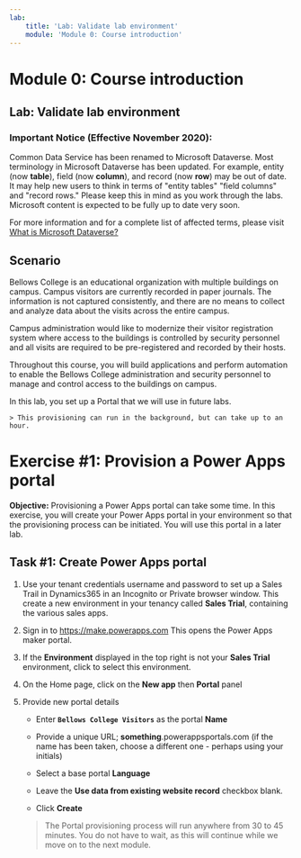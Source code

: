 ```yaml
---
lab:
    title: 'Lab: Validate lab environment'
    module: 'Module 0: Course introduction'
---
```


Module 0: Course introduction
=================================

## Lab: Validate lab environment

### Important Notice (Effective November 2020):
Common Data Service has been renamed to Microsoft Dataverse. Most terminology in Microsoft Dataverse has been updated. For example, entity (now **table**), field (now **column**), and record (now **row**) may be out of date. It may help new users to think in terms of "entity tables"  "field columns" and "record rows." Please keep this in mind as you work through the labs. Microsoft content is expected to be fully up to date very soon. 

For more information and for a complete list of affected terms, please visit [What is Microsoft Dataverse?](https://docs.microsoft.com/en-us/powerapps/maker/common-data-service/data-platform-intro#terminology-updates)

Scenario
--------

Bellows College is an educational organization with multiple buildings on campus. Campus visitors are currently recorded in paper journals. The information is not captured consistently, and there are no means to collect and analyze data about the visits across the entire campus.

Campus administration would like to modernize their visitor registration system where access to the buildings is controlled by security personnel and all visits are required to be pre-registered and recorded by their hosts.

Throughout this course, you will build applications and perform automation to enable the Bellows College administration and security personnel to manage and control access to the buildings on campus.

In this lab, you set up a Portal that we will use in future labs.  

    > This provisioning can run in the background, but can take up to an hour.

# Exercise \#1: Provision a Power Apps portal

**Objective:** Provisioning a Power Apps portal can take some time. In this exercise, you will create your Power Apps portal in your environment so that the provisioning process can be initiated. You will use this portal in a later lab.

## Task \#1: Create Power Apps portal

1.  Use your tenant credentials username and password to set up a Sales Trail in Dynamics365 in an Incognito or Private browser window.  This create a new environment in your tenancy called **Sales Trial**, containing the various sales apps.  

2.  Sign in to <https://make.powerapps.com>  This opens the Power Apps maker portal.  

2.  If the **Environment** displayed in the top right is not your **Sales Trial** environment, click to select this environment.

3.  On the Home page, click on the **New app** then **Portal** panel

4.  Provide new portal details

    -   Enter **```Bellows College Visitors```** as the portal **Name**

    -   Provide a unique URL; **something**.powerappsportals.com (if the name has been taken, choose a different one - perhaps using your initials)

    -   Select a base portal **Language**

    - Leave the **Use data from existing website record** checkbox blank.

    -   Click **Create**

    > The Portal provisioning process will run anywhere from 30 to 45 minutes. You do not have to wait, as this will continue while we move on to the next module.
